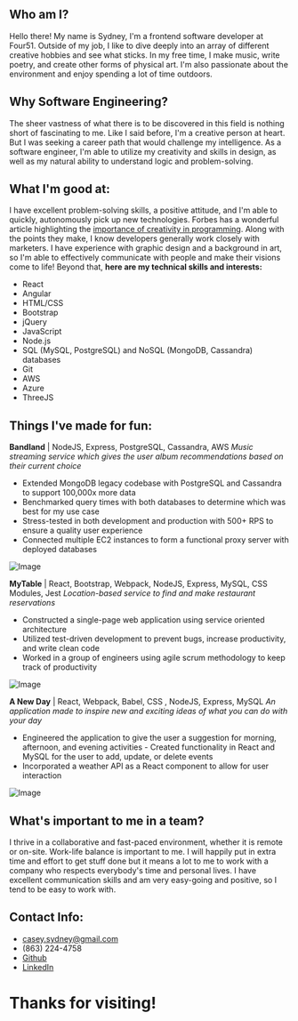 ## Who am I?

Hello there! My name is Sydney, I'm a frontend software developer at Four51. Outside of my job, I like to dive deeply into an array of different creative hobbies and see what sticks. In my free time, I make music, write poetry, and create other forms of physical art. I'm also passionate about the environment and enjoy spending a lot of time outdoors.

## Why Software Engineering?

The sheer vastness of what there is to be discovered in this field is nothing short of fascinating to me. Like I said before, I'm a creative person at heart. But I was seeking a career path that would challenge my intelligence. As a software engineer, I'm able to utilize my creativity and skills in design, as well as my natural ability to understand logic and problem-solving. 


## What I'm good at:

I have excellent problem-solving skills, a positive attitude, and I'm able to quickly, autonomously pick up new technologies. Forbes has a wonderful article highlighting the [importance of creativity in programming](https://www.forbes.com/sites/christianowens/2019/02/14/move-over-actors-and-artists-software-developers-are-true-creative-heroes/#63af45357127). Along with the points they make, I know developers generally work closely with marketers. I have experience with graphic design and a background in art, so I'm able to effectively communicate with people and make their visions come to life! Beyond that, **here are my technical skills and interests:** 
- React
- Angular
- HTML/CSS
- Bootstrap
- jQuery
- JavaScript
- Node.js
- SQL (MySQL, PostgreSQL) and NoSQL (MongoDB, Cassandra) databases
- Git
- AWS
- Azure
- ThreeJS

## Things I've made for fun:

**Bandland** | NodeJS, Express, PostgreSQL, Cassandra, AWS
_Music streaming service which gives the user album recommendations based on their current choice_
- Extended MongoDB legacy codebase with PostgreSQL and Cassandra to support 100,000x more data 
- Benchmarked query times with both databases to determine which was best for my use case
- Stress-tested in both development and production with 500+ RPS to ensure a quality user experience 
- Connected multiple EC2 instances to form a functional proxy server with deployed databases

![Image](https://s3.ca-central-1.amazonaws.com/sydneycasey.github.io/bandland.png)

**MyTable** | React, Bootstrap, Webpack, NodeJS, Express, MySQL, CSS Modules, Jest 
_Location-based service to find and make restaurant reservations_
- Constructed a single-page web application using service oriented architecture
- Utilized test-driven development to prevent bugs, increase productivity, and write clean code
- Worked in a group of engineers using agile scrum methodology to keep track of productivity

![Image](https://s3.ca-central-1.amazonaws.com/sydneycasey.github.io/MyTable.jpg)

**A New Day** | React, Webpack, Babel, CSS , NodeJS, Express, MySQL
_An application made to inspire new and exciting ideas of what you can do with your day_
- Engineered the application to give the user a suggestion for morning, afternoon, and evening activities - Created functionality in React and MySQL for the user to add, update, or delete events
- Incorporated a weather API as a React component to allow for user interaction

![Image](https://s3.ca-central-1.amazonaws.com/sydneycasey.github.io/anewday.jpg)

## What's important to me in a team?

I thrive in a collaborative and fast-paced environment, whether it is remote or on-site. Work-life balance is important to me. I will happily put in extra time and effort to get stuff done but it means a lot to me to work with a company who respects everybody's time and personal lives. I have excellent communication skills and am very easy-going and positive, so I tend to be easy to work with.

## Contact Info:
- [casey.sydney@gmail.com](mailto:casey.sydney@gmail.com)
- (863) 224-4758
- [Github](https://github.com/sydneycasey)
- [LinkedIn](https://linkedin.com/in/sydneycasey)

<a href="resumeSC.pdf" class="image fit"></a>	

# Thanks for visiting!
